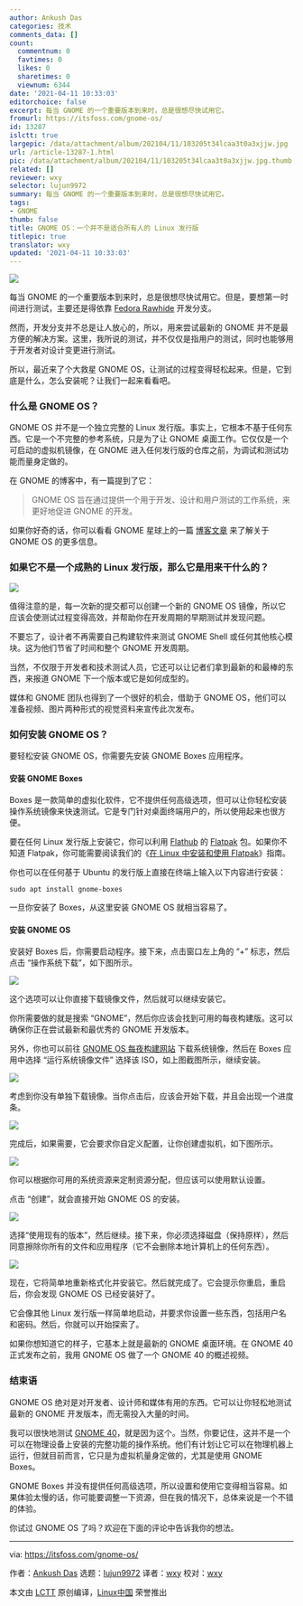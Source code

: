 ```yaml
---
author: Ankush Das
categories: 技术
comments_data: []
count:
  commentnum: 0
  favtimes: 0
  likes: 0
  sharetimes: 0
  viewnum: 6344
date: '2021-04-11 10:33:03'
editorchoice: false
excerpt: 每当 GNOME 的一个重要版本到来时，总是很想尽快试用它。
fromurl: https://itsfoss.com/gnome-os/
id: 13287
islctt: true
largepic: /data/attachment/album/202104/11/103205t34lcaa3t0a3xjjw.jpg
url: /article-13287-1.html
pic: /data/attachment/album/202104/11/103205t34lcaa3t0a3xjjw.jpg.thumb.jpg
related: []
reviewer: wxy
selector: lujun9972
summary: 每当 GNOME 的一个重要版本到来时，总是很想尽快试用它。
tags:
- GNOME
thumb: false
title: GNOME OS：一个并不是适合所有人的 Linux 发行版
titlepic: true
translator: wxy
updated: '2021-04-11 10:33:03'
---
```


![](/data/attachment/album/202104/11/103205t34lcaa3t0a3xjjw.jpg)


每当 GNOME 的一个重要版本到来时，总是很想尽快试用它。但是，要想第一时间进行测试，主要还是得依靠 [Fedora Rawhide](https://fedoraproject.org/wiki/Releases/Rawhide) 开发分支。


然而，开发分支并不总是让人放心的，所以，用来尝试最新的 GNOME 并不是最方便的解决方案。这里，我所说的测试，并不仅仅是指用户的测试，同时也能够用于开发者对设计变更进行测试。


所以，最近来了个大救星 GNOME OS，让测试的过程变得轻松起来。但是，它到底是什么，怎么安装呢？让我们一起来看看吧。


### 什么是 GNOME OS？


GNOME OS 并不是一个独立完整的 Linux 发行版。事实上，它根本不基于任何东西。它是一个不完整的参考系统，只是为了让 GNOME 桌面工作。它仅仅是一个可启动的虚拟机镜像，在 GNOME 进入任何发行版的仓库之前，为调试和测试功能而量身定做的。


在 GNOME 的博客中，有一篇提到了它：



> 
> GNOME OS 旨在通过提供一个用于开发、设计和用户测试的工作系统，来更好地促进 GNOME 的开发。
> 
> 
> 


如果你好奇的话，你可以看看 GNOME 星球上的一篇 [博客文章](https://blogs.gnome.org/alatiera/2020/10/07/what-is-gnome-os/) 来了解关于 GNOME OS 的更多信息。


### 如果它不是一个成熟的 Linux 发行版，那么它是用来干什么的？


![](/data/attachment/album/202104/11/103303yix2s7i67y66rerr.png)


值得注意的是，每一次新的提交都可以创建一个新的 GNOME OS 镜像，所以它应该会使测试过程变得高效，并帮助你在开发周期的早期测试并发现问题。


不要忘了，设计者不再需要自己构建软件来测试 GNOME Shell 或任何其他核心模块。这为他们节省了时间和整个 GNOME 开发周期。


当然，不仅限于开发者和技术测试人员，它还可以让记者们拿到最新的和最棒的东西，来报道 GNOME 下一个版本或它是如何成型的。


媒体和 GNOME 团队也得到了一个很好的机会，借助于 GNOME OS，他们可以准备视频、图片两种形式的视觉资料来宣传此次发布。


### 如何安装 GNOME OS？


要轻松安装 GNOME OS，你需要先安装 GNOME Boxes 应用程序。


#### 安装 GNOME Boxes


Boxes 是一款简单的虚拟化软件，它不提供任何高级选项，但可以让你轻松安装操作系统镜像来快速测试。它是专门针对桌面终端用户的，所以使用起来也很方便。


要在任何 Linux 发行版上安装它，你可以利用 [Flathub](https://flathub.org/apps/details/org.gnome.Boxes) 的 [Flatpak](https://itsfoss.com/what-is-flatpak/) 包。如果你不知道 Flatpak，你可能需要阅读我们的《[在 Linux 中安装和使用 Flatpak](https://itsfoss.com/flatpak-guide/)》指南。


你也可以在任何基于 Ubuntu 的发行版上直接在终端上输入以下内容进行安装：



```
sudo apt install gnome-boxes

```

一旦你安装了 Boxes，从这里安装 GNOME OS 就相当容易了。


#### 安装 GNOME OS


安装好 Boxes 后，你需要启动程序。接下来，点击窗口左上角的 “+” 标志，然后点击 “操作系统下载”，如下图所示。


![](/data/attachment/album/202104/11/103304jqqpyhlpc5y0wylb.jpg)


这个选项可以让你直接下载镜像文件，然后就可以继续安装它。


你所需要做的就是搜索 “GNOME”，然后你应该会找到可用的每夜构建版。这可以确保你正在尝试最新和最优秀的 GNOME 开发版本。


另外，你也可以前往 [GNOME OS 每夜构建网站](https://os.gnome.org/) 下载系统镜像，然后在 Boxes 应用中选择 “运行系统镜像文件” 选择该 ISO，如上图截图所示，继续安装。


![](/data/attachment/album/202104/11/103304jbfqbgwggbzg44gq.jpg)


考虑到你没有单独下载镜像。当你点击后，应该会开始下载，并且会出现一个进度条。


![](/data/attachment/album/202104/11/103304bfupyxuppxhyfa7p.jpg)


完成后，如果需要，它会要求你自定义配置，让你创建虚拟机，如下图所示。


![](/data/attachment/album/202104/11/103305ktqumtrjqj5uel5f.png)


你可以根据你可用的系统资源来定制资源分配，但应该可以使用默认设置。


点击 “创建”，就会直接开始 GNOME OS 的安装。


![](/data/attachment/album/202104/11/103305hx0n0n8274muv2v6.jpg)


选择“使用现有的版本”，然后继续。接下来，你必须选择磁盘（保持原样），然后同意擦除你所有的文件和应用程序（它不会删除本地计算机上的任何东西）。


![](/data/attachment/album/202104/11/103305h2lnj5rg5dckyarq.jpg)


现在，它将简单地重新格式化并安装它。然后就完成了。它会提示你重启，重启后，你会发现 GNOME OS 已经安装好了。


它会像其他 Linux 发行版一样简单地启动，并要求你设置一些东西，包括用户名和密码。然后，你就可以开始探索了。


如果你想知道它的样子，它基本上就是最新的 GNOME 桌面环境。在 GNOME 40 正式发布之前，我用 GNOME OS 做了一个 GNOME 40 的概述视频。


### 结束语


GNOME OS 绝对是对开发者、设计师和媒体有用的东西。它可以让你轻松地测试最新的 GNOME 开发版本，而无需投入大量的时间。


我可以很快地测试 [GNOME 40](https://news.itsfoss.com/gnome-40-release/)，就是因为这个。当然，你要记住，这并不是一个可以在物理设备上安装的完整功能的操作系统。他们有计划让它可以在物理机器上运行，但就目前而言，它只是为虚拟机量身定做的，尤其是使用 GNOME Boxes。


GNOME Boxes 并没有提供任何高级选项，所以设置和使用它变得相当容易。如果体验太慢的话，你可能要调整一下资源，但在我的情况下，总体来说是一个不错的体验。


你试过 GNOME OS 了吗？欢迎在下面的评论中告诉我你的想法。




---


via: <https://itsfoss.com/gnome-os/>


作者：[Ankush Das](https://itsfoss.com/author/ankush/) 选题：[lujun9972](https://github.com/lujun9972) 译者：[wxy](https://github.com/wxy) 校对：[wxy](https://github.com/wxy)


本文由 [LCTT](https://github.com/LCTT/TranslateProject) 原创编译，[Linux中国](https://linux.cn/) 荣誉推出